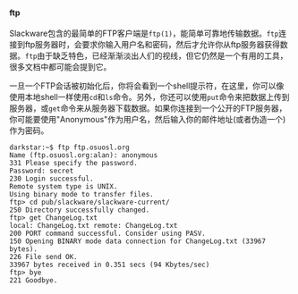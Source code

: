 #### ftp

Slackware包含的最简单的FTP客户端是`ftp(1)`，能简单可靠地传输数据。`ftp`连接到ftp服务器时，会要求你输入用户名和密码，然后才允许你从ftp服务器获得数据。`ftp`由于缺乏特色，已经渐渐淡出人们的视线，但它仍然是一个有用的工具，很多文档中都可能会提到它。

一旦一个FTP会话被初始化后，你将会看到一个shell提示符，在这里，你可以像使用本地shell一样使用`cd`和`ls`命令。另外，你还可以使用`put`命令来把数据上传到服务器，或`get`命令来从服务器下载数据。如果你连接到一个公开的FTP服务器，你可能要使用"Anonymous"作为用户名，然后输入你的邮件地址(或者伪造一个)作为密码。

```
darkstar:~$ ftp ftp.osuosl.org
Name (ftp.osuosl.org:alan): anonymous
331 Please specify the password.
Password: secret
230 Login successful.
Remote system type is UNIX.
Using binary mode to transfer files.
ftp> cd pub/slackware/slackware-current/
250 Directory successfully changed.
ftp> get ChangeLog.txt
local: ChangeLog.txt remote: ChangeLog.txt
200 PORT command successful. Consider using PASV.
150 Opening BINARY mode data connection for ChangeLog.txt (33967
bytes).
226 File send OK.
33967 bytes received in 0.351 secs (94 Kbytes/sec)
ftp> bye
221 Goodbye.
```

